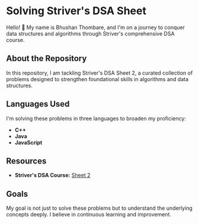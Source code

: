 # Solving Striver's DSA Sheet

Hello! 👋 My name is Bhushan Thombare, and I'm on a journey to conquer data structures and algorithms through Striver's comprehensive DSA course.

## About the Repository

In this repository, I am tackling Striver's DSA Sheet 2, a curated collection of problems designed to strengthen foundational skills in algorithms and data structures.

## Languages Used

I'm solving these problems in three languages to broaden my proficiency:

- **C++**
- **Java**
- **JavaScript**

## Resources

- **Striver's DSA Course:** [Sheet 2](https://takeuforward.org/strivers-a2z-dsa-course/strivers-a2z-dsa-course-sheet-2/)

## Goals

My goal is not just to solve these problems but to understand the underlying concepts deeply. I believe in continuous learning and improvement.
